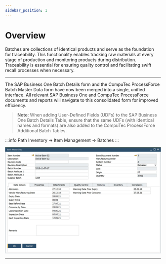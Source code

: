 ```yaml
---
sidebar_position: 1
---
```


# Overview

Batches are collections of identical products and serve as the foundation for traceability. This functionality enables tracking raw materials at every stage of production and monitoring products during distribution. Traceability is essential for ensuring quality control and facilitating swift recall processes when necessary.

---

The SAP Business One Batch Details form and the CompuTec ProcessForce Batch Master Data form have now been merged into a single, unified interface. All relevant SAP Business One and CompuTec ProcessForce documents and reports will navigate to this consolidated form for improved efficiency.

>**Note**: When adding User-Defined Fields (UDFs) to the SAP Business One Batch Details Table, ensure that the same UDFs (with identical names and formats) are also added to the CompuTec ProcessForce Additional Batch Tables.

:::info Path
Inventory → Item Management → Batches
:::

![Batch Master Data](./media/overview/batch-master-data-general.webp)

---

